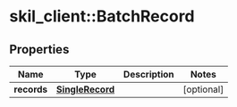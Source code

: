 # skil_client::BatchRecord

## Properties
Name | Type | Description | Notes
------------ | ------------- | ------------- | -------------
**records** | [**SingleRecord**](SingleRecord.md) |  | [optional] 


